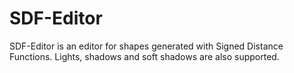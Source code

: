 # SDF-Editor
SDF-Editor is an editor for shapes generated with Signed Distance Functions. Lights, shadows and soft shadows are also supported.

